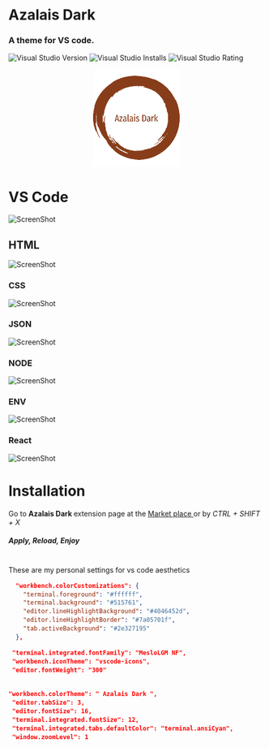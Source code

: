 # Azalais Dark

### A theme for VS code.

![Visual Studio Version](https://img.shields.io/visual-studio-marketplace/v/ChristopherAlphonse.azalais-dark-theme?color=green&style=for-the-badge) ![Visual Studio Installs](https://img.shields.io/visual-studio-marketplace/azure-devops/installs/total/ChristopherAlphonse.azalais-dark-theme?style=for-the-badge) ![Visual Studio Rating](https://img.shields.io/visual-studio-marketplace/r/ChristopherAlphonse.azalais-dark-theme?color=cyan&style=for-the-badge)

<p align="center">
	<a href="#">
		<img src="./192.png" />
	</a>
</p>

# VS Code

![ScreenShot](https://res.cloudinary.com/img-api-pager-2/image/upload/v1666929618/Aza%20Theme/fs_fer76p.jpg)

## HTML

![ScreenShot](https://res.cloudinary.com/img-api-pager-2/image/upload/v1666924817/Aza%20Theme/Html_j3oumm_3a0235.png)

### CSS

![ScreenShot](https://res.cloudinary.com/img-api-pager-2/image/upload/v1666924781/Aza%20Theme/css_wrwqrp_8e878e.png)

### JSON

![ScreenShot](https://res.cloudinary.com/img-api-pager-2/image/upload/v1666924707/Aza%20Theme/json_dmbqg8_854cbc.png)

### NODE

![ScreenShot](https://res.cloudinary.com/img-api-pager-2/image/upload/v1666924733/Aza%20Theme/server_code_afv5se_495f61.png)

### ENV

![ScreenShot](https://res.cloudinary.com/img-api-pager-2/image/upload/v1666924684/Aza%20Theme/env_nnxzix_96609d.png)

### React

![ScreenShot](https://res.cloudinary.com/img-api-pager-2/image/upload/v1666924640/Aza%20Theme/React_rhxatn_b6a950.png)

# Installation

<p>Go to <strong> Azalais Dark </strong> extension page at the <a href="https://marketplace.visualstudio.com/items?itemName=ChristopherAlphonse.azalais-dark-theme"> Market place </a> or by  <i>CTRL + SHIFT + X</i> </span>
<h5>Apply, Reload, Enjoy  </h5>
</p>

<br>
These are my personal settings for vs code aesthetics
<br>

```json
  "workbench.colorCustomizations": {
    "terminal.foreground": "#ffffff",
    "terminal.background": "#515761",
    "editor.lineHighlightBackground": "#4046452d",
    "editor.lineHighlightBorder": "#7a05701f",
    "tab.activeBackground": "#2e327195"
  },

```

```json
 "terminal.integrated.fontFamily": "MesloLGM NF",
 "workbench.iconTheme": "vscode-icons",
 "editor.fontWeight": "300"
```

```json

"workbench.colorTheme": " Azalais Dark ",
 "editor.tabSize": 3,
 "editor.fontSize": 16,
 "terminal.integrated.fontSize": 12,
 "terminal.integrated.tabs.defaultColor": "terminal.ansiCyan",
 "window.zoomLevel": 1
```
